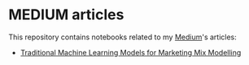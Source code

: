 # MEDIUM articles

This repository contains notebooks related to my [Medium](https://medium.com/@querbes.damien)'s articles:
  * [Traditional Machine Learning Models for Marketing Mix Modelling](https://medium.com/@querbes.damien/6bf820124e50)

